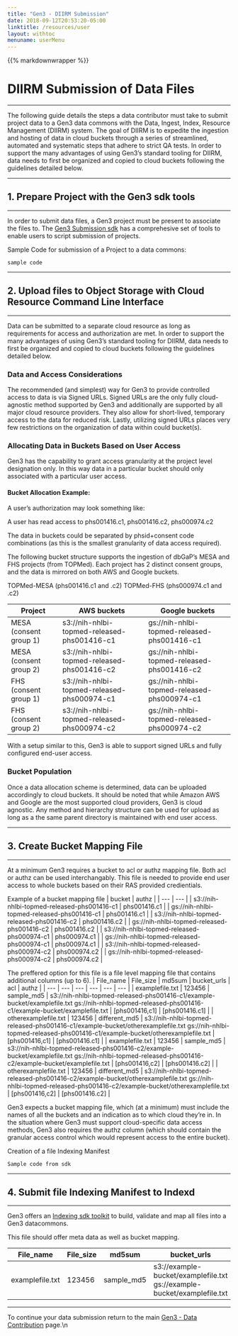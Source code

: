 ```yaml
---
title: "Gen3 - DIIRM Submission"
date: 2018-09-12T20:53:20-05:00
linktitle: /resources/user
layout: withtoc
menuname: userMenu
---
```

{{% markdownwrapper %}}
# DIIRM Submission of Data Files
* * *

The following guide details the steps a data contributor must take to submit project data to a Gen3 data commons with the Data, Ingest, Index, Resource Management (DIIRM) system.
The goal of DIIRM is to expedite the ingestion and hosting of data in cloud buckets through a series of streamlined, automated and systematic steps that adhere to strict QA tests. In order to support the many advantages of using Gen3’s standard tooling for DIIRM, data needs to first be organized and copied to cloud buckets following the guidelines detailed below.

* * *

## 1. Prepare Project with the Gen3 sdk tools
* * *
In order to submit data files, a Gen3 project must be present to associate the files to. The [Gen3 Submission sdk](https://uc-cdis.github.io/gen3sdk-python/_build/html/_modules/gen3/submission.html) has a comprehesive set of tools to enable users to script submission of projects.

Sample Code for submission of a Project to a data commons:
```
sample code
```

* * *
## 2. Upload files to Object Storage with Cloud Resource Command Line Interface
* * *

Data can be submitted to a separate cloud resource as long as requirements for access and authorization are met.  In order to support the many advantages of using Gen3’s standard tooling for DIIRM, data needs to first be organized and copied to cloud buckets following the guidelines detailed below.

### Data and Access Considerations

The recommended (and simplest) way for Gen3 to provide controlled access to data is via Signed URLs. Signed URLs are the only fully cloud-agnostic method supported by Gen3 and additionally are supported by all major cloud resource providers. They also allow for short-lived, temporary access to the data for reduced risk.  Lastly, utilizing signed URLs places very few restrictions on the organization of data within could bucket(s).

### Allocating Data in Buckets Based on User Access

Gen3 has the capability to grant access granularity at the project level designation only.  In this way data in a particular bucket should only associated with a particular user access.

#### Bucket Allocation Example:
A user’s authorization may look something like:

A user has read access to phs001416.c1, phs001416.c2, phs000974.c2

The data in buckets could be separated by phsid+consent code combinations (as this is the smallest granularity of data access required).

The following bucket structure supports the ingestion of dbGaP’s MESA and FHS projects (from TOPMed). Each project has 2 distinct consent groups, and the data is mirrored on both AWS and Google buckets.

TOPMed-MESA (phs001416.c1 and .c2)
TOPMed-FHS (phs000974.c1 and .c2)

| Project | AWS buckets | Google buckets |
| --- | --- | --- |
| MESA (consent group 1) | s3://nih-nhlbi-topmed-released-phs001416-c1 | gs://nih-nhlbi-topmed-released-phs001416-c1 |
| MESA (consent group 2) | s3://nih-nhlbi-topmed-released-phs001416-c2 | gs://nih-nhlbi-topmed-released-phs001416-c2 |
| FHS (consent group 1) | s3://nih-nhlbi-topmed-released-phs000974-c1 | gs://nih-nhlbi-topmed-released-phs000974-c1 |
| FHS (consent group 2) | s3://nih-nhlbi-topmed-released-phs000974-c2 | gs://nih-nhlbi-topmed-released-phs000974-c2 |

With a setup similar to this, Gen3 is able to support signed URLs and fully configured end-user access.


### Bucket Population

Once a data allocation scheme is determined, data can be uploaded accordingly to cloud buckets.  It should be noted that while Amazon AWS and Google are the most supported cloud providers, Gen3 is cloud agnostic.  Any method and hierarchy structure can be used for upload as long as a the same parent directory is maintained with end user access.

* * *
## 3. Create Bucket Mapping File
* * *

At a minimum Gen3 requires a bucket to acl or authz mapping file.  Both acl or authz can be used interchangably. This file is needed to provide end user access to whole buckets based on their RAS provided credientials.

Example of a bucket mapping file
| bucket | authz |
| --- | --- |
| s3://nih-nhlbi-topmed-released-phs001416-c1 | phs001416.c1 |
| gs://nih-nhlbi-topmed-released-phs001416-c1 | phs001416.c1 |
| s3://nih-nhlbi-topmed-released-phs001416-c2 | phs001416.c2 |
| gs://nih-nhlbi-topmed-released-phs001416-c2 | phs001416.c2 |
| s3://nih-nhlbi-topmed-released-phs000974-c1 | phs000974.c1 |
| gs://nih-nhlbi-topmed-released-phs000974-c1 | phs000974.c1 |
| s3://nih-nhlbi-topmed-released-phs000974-c2 | phs000974.c2 |
| gs://nih-nhlbi-topmed-released-phs000974-c2 | phs000974.c2 |

The preffered option for this file is a file level mapping file that contains additional columns (up to 6).
| File_name | File_size | md5sum | bucket_urls | acl | authz |
| --- | --- | --- | --- | --- | --- |
| examplefile.txt | 123456 | sample_md5 | s3://nih-nhlbi-topmed-released-phs001416-c1/example-bucket/examplefile.txt gs://nih-nhlbi-topmed-released-phs001416-c1/example-bucket/examplefile.txt | [phs001416,c1] | [phs001416.c1] |
| otherexamplefile.txt | 123456 | different_md5 | s3://nih-nhlbi-topmed-released-phs001416-c1/example-bucket/otherexamplefile.txt gs://nih-nhlbi-topmed-released-phs001416-c1/example-bucket/otherexamplefile.txt | [phs001416,c1] | [phs001416.c1] |
| examplefile.txt | 123456 | sample_md5 | s3://nih-nhlbi-topmed-released-phs001416-c2/example-bucket/examplefile.txt gs://nih-nhlbi-topmed-released-phs001416-c2/example-bucket/examplefile.txt | [phs001416,c2] | [phs001416.c2] |
| otherexamplefile.txt | 123456 | different_md5 | s3://nih-nhlbi-topmed-released-phs001416-c2/example-bucket/otherexamplefile.txt gs://nih-nhlbi-topmed-released-phs001416-c2/example-bucket/otherexamplefile.txt | [phs001416,c2] | [phs001416.c2] |

Gen3 expects a bucket mapping file, which (at a minimum) must include the names of all the buckets and an indication as to which cloud they’re in.   In the situation where Gen3 must support cloud-specific data access methods, Gen3 also requires the authz column (which should contain the granular access control which would represent access to the entire bucket).



Creation of a file Indexing Manifest
```
Sample code from sdk
```

* * *
## 4. Submit file Indexing Manifest to Indexd
* * *



Gen3 offers an [Indexing sdk toolkit](https://uc-cdis.github.io/gen3sdk-python/_build/html/tools/indexing.html) to build, validate and map all files into a Gen3 datacommons.

This file should offer meta data as well as bucket mapping.

| File_name | File_size | md5sum | bucket_urls | acl |
| --- | --- | --- | --- | --- |
| examplefile.txt | 123456 | sample_md5 | s3://example-bucket/examplefile.txt gs://example-bucket/examplefile.txt | [phs000001,c1] |

* * *
To continue your data submission return to the main [Gen3 - Data Contribution](https://gen3.org/resources/user/submit-data/#4-submit-additional-project-metadata) page.\n
